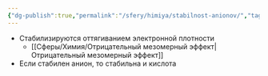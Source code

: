 ```yaml
---
{"dg-publish":true,"permalink":"/sfery/himiya/stabilnost-anionov/","tags":["Органика"]}
---
```


- Стабилизируются оттягиванием электронной плотности
	- [[Сферы/Химия/Отрицательный мезомерный эффект\|Отрицательный мезомерный эффект]]
- Если стабилен анион, то стабильна и кислота 